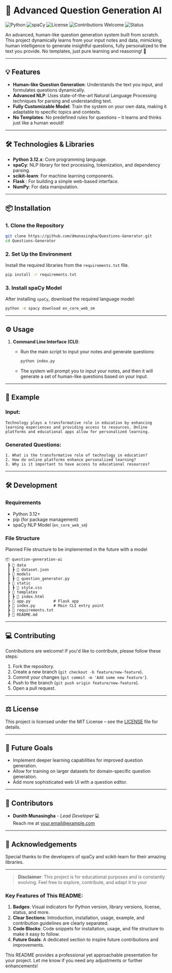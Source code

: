 # 🚀 Advanced Question Generation AI

![Python](https://img.shields.io/badge/Python-3.12-blue.svg)
![spaCy](https://img.shields.io/badge/spaCy-3.6-green.svg)
![License](https://img.shields.io/badge/license-MIT-brightgreen.svg)
![Contributions Welcome](https://img.shields.io/badge/contributions-welcome-brightgreen.svg)
![Status](https://img.shields.io/badge/status-in_progress-yellow.svg)

An advanced, human-like question generation system built from scratch. This project dynamically learns from your input notes and data, mimicking human intelligence to generate insightful questions, fully personalized to the text you provide. No templates, just pure learning and reasoning! 🌟

---

## 💡 Features

- **Human-like Question Generation**: Understands the text you input, and formulates questions dynamically.
- **Advanced NLP**: Uses state-of-the-art Natural Language Processing techniques for parsing and understanding text.
- **Fully Customizable Model**: Train the system on your own data, making it adaptable to specific topics and contexts.
- **No Templates**: No predefined rules for questions – it learns and thinks just like a human would!

---

## 🛠️ Technologies & Libraries

- **Python 3.12.x**: Core programming language.
- **spaCy**: NLP library for text processing, tokenization, and dependency parsing.
- **scikit-learn**: For machine learning components.
- **Flask** : For building a simple web-based interface.
- **NumPy**: For data manipulation.
  
---

## 📦 Installation

### 1. Clone the Repository
```bash
git clone https://github.com/dmunasingha/Questions-Generator.git
cd Questions-Generator
```

### 2. Set Up the Environment

Install the required libraries from the `requirements.txt` file.

```bash
pip install -r requirements.txt
```

### 3. Install spaCy Model
After installing `spaCy`, download the required language model:
```bash
python -m spacy download en_core_web_sm
```

---

## ⚙️ Usage

1. **Command Line Interface (CLI)**:
   - Run the main script to input your notes and generate questions:

     ```bash
     python index.py
     ```

   - The system will prompt you to input your notes, and then it will generate a set of human-like questions based on your input.
---

## 🌟 Example

### Input:
```
Technology plays a transformative role in education by enhancing learning experiences and providing access to resources. Online platforms and educational apps allow for personalized learning.
```

### Generated Questions:
```
1. What is the transformative role of technology in education?
2. How do online platforms enhance personalized learning?
3. Why is it important to have access to educational resources?
```

---

## 🛠️ Development

### Requirements
- Python 3.12+
- pip (for package management)
- spaCy NLP Model (`en_core_web_sm`)

### File Structure
Planned File structure to be implemented in the future with a model
```
📦 question-generation-ai
 ┣ 📂 data
 ┃ ┣ 📜 dataset.json
 ┣ 📂 models
 ┃ ┣ 📜 question_generator.py
 ┣ 📂 static
 ┃ ┣ 📜 style.css
 ┣ 📂 templates
 ┃ ┣ 📜 index.html
 ┣ 📜 app.py          # Flask app
 ┣ 📜 index.py        # Main CLI entry point
 ┣ 📜 requirements.txt
 ┣ 📜 README.md
```

---

## 💻 Contributing

Contributions are welcome! If you'd like to contribute, please follow these steps:

1. Fork the repository.
2. Create a new branch (`git checkout -b feature/new-feature`).
3. Commit your changes (`git commit -m 'Add some new feature'`).
4. Push to the branch (`git push origin feature/new-feature`).
5. Open a pull request.

---

## ⚖️ License

This project is licensed under the MIT License – see the [LICENSE](LICENSE) file for details.

---

## 🎯 Future Goals

- Implement deeper learning capabilities for improved question generation.
- Allow for training on larger datasets for domain-specific question generation.
- Add more sophisticated web UI with a question editor.

---

## 👥 Contributors

- **Dunith Munasingha** - *Lead Developer* 💻  
  Reach me at [your.email@example.com](mailto:munasingha.dunith@gmail.com)

---

## 🙌 Acknowledgements

Special thanks to the developers of spaCy and scikit-learn for their amazing libraries.

---

> **Disclaimer**: This project is for educational purposes and is constantly evolving. Feel free to explore, contribute, and adapt it to your 

### Key Features of This README:
1. **Badges**: Visual indicators for Python version, library versions, license, status, and more.
2. **Clear Sections**: Introduction, installation, usage, example, and contribution guidelines are clearly separated.
3. **Code Blocks**: Code snippets for installation, usage, and file structure to make it easy to follow.
4. **Future Goals**: A dedicated section to inspire future contributions and improvements.

This README provides a professional yet approachable presentation for your project. Let me know if you need any adjustments or further enhancements!